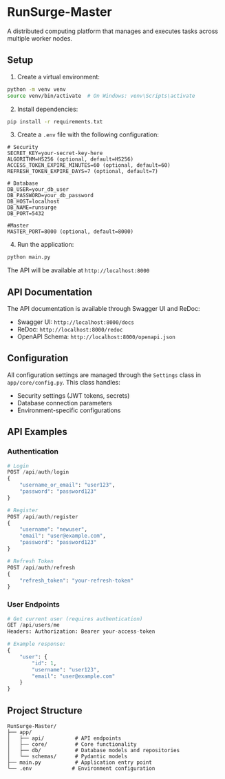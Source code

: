 # RunSurge-Master

A distributed computing platform that manages and executes tasks across multiple worker nodes.

## Setup

1. Create a virtual environment:
```bash
python -m venv venv
source venv/bin/activate  # On Windows: venv\Scripts\activate
```

2. Install dependencies:
```bash
pip install -r requirements.txt
```

3. Create a `.env` file with the following configuration:
```env
# Security
SECRET_KEY=your-secret-key-here
ALGORITHM=HS256 (optional, default=HS256)
ACCESS_TOKEN_EXPIRE_MINUTES=60 (optional, default=60)
REFRESH_TOKEN_EXPIRE_DAYS=7 (optional, default=7)

# Database
DB_USER=your_db_user
DB_PASSWORD=your_db_password
DB_HOST=localhost
DB_NAME=runsurge
DB_PORT=5432

#Master
MASTER_PORT=8000 (optional, default=8000)
```

4. Run the application:
```bash
python main.py
```

The API will be available at `http://localhost:8000`

## API Documentation

The API documentation is available through Swagger UI and ReDoc:

- Swagger UI: `http://localhost:8000/docs`
- ReDoc: `http://localhost:8000/redoc`
- OpenAPI Schema: `http://localhost:8000/openapi.json`

## Configuration

All configuration settings are managed through the `Settings` class in `app/core/config.py`. This class handles:
- Security settings (JWT tokens, secrets)
- Database connection parameters
- Environment-specific configurations

## API Examples

### Authentication

```python
# Login
POST /api/auth/login
{
    "username_or_email": "user123",
    "password": "password123"
}

# Register
POST /api/auth/register
{
    "username": "newuser",
    "email": "user@example.com",
    "password": "password123"
}

# Refresh Token
POST /api/auth/refresh
{
    "refresh_token": "your-refresh-token"
}
```

### User Endpoints

```python
# Get current user (requires authentication)
GET /api/users/me
Headers: Authorization: Bearer your-access-token

# Example response:
{
    "user": {
        "id": 1,
        "username": "user123",
        "email": "user@example.com"
    }
}
```

## Project Structure

```
RunSurge-Master/
├── app/
│   ├── api/          # API endpoints
│   ├── core/         # Core functionality
│   ├── db/           # Database models and repositories
│   └── schemas/      # Pydantic models
├── main.py           # Application entry point
└── .env             # Environment configuration
```